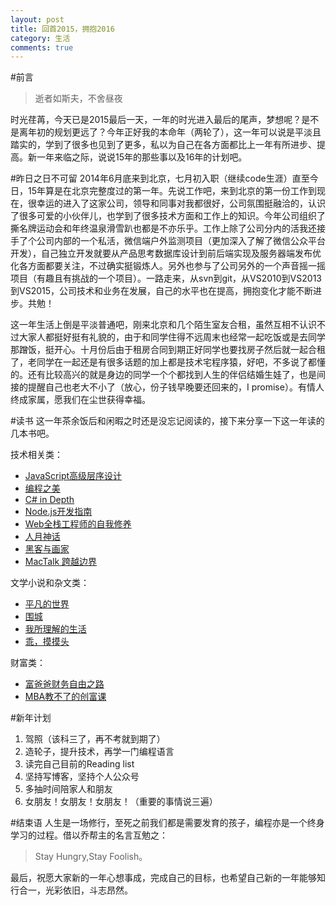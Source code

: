 ```yaml
---
layout: post
title: 回首2015，拥抱2016
category: 生活
comments: true
---
```


#前言
>逝者如斯夫，不舍昼夜

时光荏苒，今天已是2015最后一天，一年的时光进入最后的尾声，梦想呢？是不是离年初的规划更远了？今年正好我的本命年（两轮了），这一年可以说是平淡且踏实的，学到了很多也见到了更多，私以为自己在各方面都比上一年有所进步、提高。新一年来临之际，说说15年的那些事以及16年的计划吧。

#昨日之日不可留
2014年6月底来到北京，七月初入职（继续code生涯）直至今日，15年算是在北京完整度过的第一年。先说工作吧，来到北京的第一份工作到现在，很幸运的进入了这家公司，领导和同事对我都很好，公司氛围挺融洽的，认识了很多可爱的小伙伴儿，也学到了很多技术方面和工作上的知识。今年公司组织了撕名牌运动会和年终温泉滑雪趴也都是不亦乐乎。工作上除了公司分内的活我还接手了个公司内部的一个私活，微信端户外监测项目（更加深入了解了微信公众平台开发），自己独立开发就要从产品思考数据库设计到前后端实现及服务器端发布优化各方面都要关注，不过确实挺锻炼人。另外也参与了公司另外的一个声音摇一摇项目（有趣且有挑战的一个项目）。一路走来，从svn到git，从VS2010到VS2013到VS2015，公司技术和业务在发展，自己的水平也在提高，拥抱变化才能不断进步。共勉！

这一年生活上倒是平淡普通吧，刚来北京和几个陌生室友合租，虽然互相不认识不过大家人都挺好挺有礼貌的，由于和同学住得不远周末也经常一起吃饭或是去同学那蹭饭，挺开心。十月份后由于租房合同到期正好同学也要找房子然后就一起合租了，老同学在一起还是有很多话题的加上都是技术宅程序猿，好吧，不多说了都懂的。还有比较高兴的就是身边的同学一个个都找到人生的伴侣结婚生娃了，也是间接的提醒自己也老大不小了（放心，份子钱早晚要还回来的，I promise）。有情人终成家属，愿我们在尘世获得幸福。

#读书
这一年茶余饭后和闲暇之时还是没忘记阅读的，接下来分享一下这一年读的几本书吧。

技术相关类：

* [JavaScript高级层序设计](http://book.douban.com/subject/10546125/)
* [编程之美](http://book.douban.com/subject/3004255/)
* [C# in Depth](http://book.douban.com/subject/20490085/)
* [Node.js开发指南](http://book.douban.com/subject/10789820/)
* [Web全栈工程师的自我修养](http://book.douban.com/subject/26598045/)
* [人月神话](http://book.douban.com/subject/1102259/)
* [黑客与画家](http://book.douban.com/subject/6021440/)
* [MacTalk 跨越边界](http://book.douban.com/subject/26663519/)

文学小说和杂文类：

* [平凡的世界](http://book.douban.com/subject/1084165/)
* [围城](http://book.douban.com/subject/1008145/)
* [我所理解的生活](http://book.douban.com/subject/20425053/)
* [乖，摸摸头](http://book.douban.com/subject/25984204/)

财富类：

* [富爸爸财务自由之路](http://book.douban.com/subject/1007510/)
* [MBA教不了的创富课](http://book.douban.com/subject/5921213/)

#新年计划

1. 驾照（该科三了，再不考就到期了）
2. 造轮子，提升技术，再学一门编程语言
3. 读完自己目前的Reading list
4. 坚持写博客，坚持个人公众号
5. 多抽时间陪家人和朋友
6. 女朋友！女朋友！女朋友！（重要的事情说三遍）

#结束语
人生是一场修行，至死之前我们都是需要发育的孩子，编程亦是一个终身学习的过程。借以乔帮主的名言互勉之：
>Stay Hungry,Stay Foolish。

最后，祝愿大家新的一年心想事成，完成自己的目标，也希望自己新的一年能够知行合一，光彩依旧，斗志昂然。
